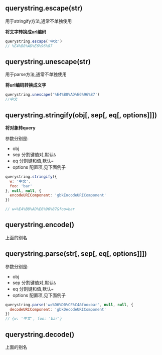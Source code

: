 ## querystring.escape(str)

用于stringify方法,通常不单独使用

**将文字转换成url编码**

```javascript
querystring.escape('中文')
// %E4%B8%AD%E6%96%87
```

## querystring.unescape(str)

用于parse方法,通常不单独使用

**将url编码转换成文字**

```javascript
querystring.unescape('%E4%B8%AD%E6%96%87')
//中文
```

## querystring.stringify(obj[, sep[, eq[, options]]])

**将对象转query**

参数分别是:
- obj
- sep 分割键值对,默认`&`
- eq 分割键和值,默认`=`
- options 配置项,见下面例子

```javascript
querystring.stringify({
  w: '中文',
  foo: 'bar'
}, null, null, {
  encodeURIComponent: 'gbkEncodeURIComponent'
})

// w=%E4%B8%AD%E6%96%87&foo=bar
```

## querystring.encode()

上面的别名

## querystring.parse(str[, sep[, eq[, options]]])

参数分别是:
- obj
- sep 分割键值对,默认`&`
- eq 分割键和值,默认`=`
- options 配置项,见下面例子

```javascript
querystring.parse('w=%D6%D0%CE%C4&foo=bar', null, null, {
  decodeURIComponent: 'gbkDecodeURIComponent'
})
// {w: '中文', foo: 'bar'}
```

## querystring.decode()

上面的别名
